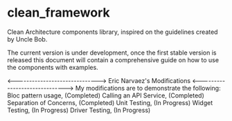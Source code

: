 # clean_framework

Clean Architecture components library,
inspired on the guidelines created by Uncle Bob.

The current version is under development, once the
first stable version is released this document will contain a
comprehensive guide on how to use the components with examples.

<------------------------------>
Eric Narvaez's Modifications
<------------------------------>
My modifications are to demonstrate the following:
   Bloc pattern usage, (Completed)
   Calling an API Service, (Completed)
   Separation of Concerns, (Completed)
   Unit Testing, (In Progress)
   Widget Testing, (In Progress)
   Driver Testing, (In Progress)


